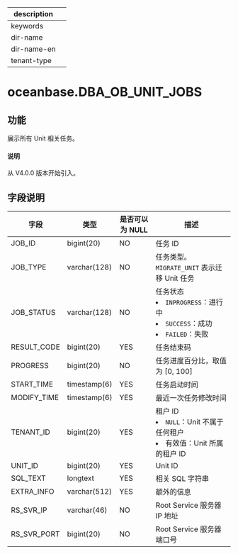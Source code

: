 |description||
|---|---|
|keywords||
|dir-name||
|dir-name-en||
|tenant-type||

# oceanbase.DBA_OB_UNIT_JOBS

## 功能

展示所有 Unit 相关任务。

<main id="notice" type='explain'>
  <h4>说明</h4>
  <p>从 V4.0.0 版本开始引入。</p>
</main>

## 字段说明

| **字段** | **类型** | **是否可以为 NULL** | **描述** |
|-------------|--------------|-----|-----------------------------------------------------|
| JOB_ID      | bigint(20)   | NO  | 任务 ID                     |
| JOB_TYPE    | varchar(128) | NO  | 任务类型。`MIGRATE_UNIT` 表示迁移 Unit 任务                                                                             |
| JOB_STATUS  | varchar(128) | NO  | 任务状态 <li> `INPROGRESS`：进行中   <li> `SUCCESS`：成功   <li> `FAILED`：失败    |
| RESULT_CODE | bigint(20)   | YES | 任务结束码                     |
| PROGRESS    | bigint(20)   | NO  | 任务进度百分比，取值为 \[0, 100\]    |
| START_TIME  | timestamp(6) | YES | 任务启动时间                    |
| MODIFY_TIME | timestamp(6) | YES | 最近一次任务修改时间                |
| TENANT_ID   | bigint(20)   | YES | 租户 ID <li> `NULL`：Unit 不属于任何租户   <li> 有效值：Unit 所属的租户 ID                                            |
| UNIT_ID     | bigint(20)   | YES | Unit ID                   |
| SQL_TEXT    | longtext     | YES | 相关 SQL 字符串                |
| EXTRA_INFO  | varchar(512) | YES | 额外的信息                     |
| RS_SVR_IP   | varchar(46)  | NO  | Root Service 服务器 IP 地址     |
| RS_SVR_PORT | bigint(20)   | NO  | Root Service 服务器端口号        |
